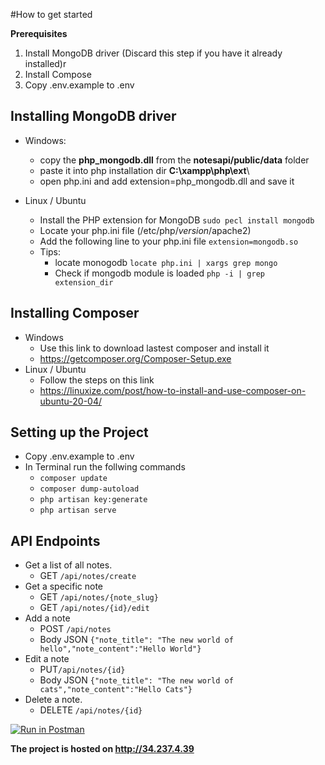#How to get started

**Prerequisites**
1. Install MongoDB driver (Discard this step if you have it already installed)r
2. Install Compose
3. Copy .env.example to .env

**Installing MongoDB driver**
-
- Windows:
  - copy the **php_mongodb.dll** from the **notesapi/public/data** folder
  - paste it into php installation dir **C:\xampp\php\ext**\
  - open php.ini and add extension=php_mongodb.dll and save it
  
- Linux / Ubuntu
  - Install the PHP extension for MongoDB `sudo pecl install mongodb`
  - Locate your php.ini file (/etc/php/_version_/apache2)
  - Add the following line to your php.ini file `extension=mongodb.so`
  - Tips:
    - locate monogodb `locate php.ini | xargs grep mongo`
    - Check if mongodb module is loaded `php -i | grep extension_dir`

**Installing Composer**
-
- Windows
  - Use this link to download lastest composer and install it 
  - https://getcomposer.org/Composer-Setup.exe
- Linux / Ubuntu
  - Follow the steps on this link
  - https://linuxize.com/post/how-to-install-and-use-composer-on-ubuntu-20-04/

**Setting up the Project**
-
- Copy .env.example to .env
- In Terminal run the follwing commands
  - `composer update`
  - `composer dump-autoload`
  - `php artisan key:generate`
  - `php artisan serve`

**API Endpoints**
-
- Get a list of all notes.
  - GET `/api/notes/create`
- Get a specific note
  - GET `/api/notes/{note_slug}`
  - GET `/api/notes/{id}/edit`
- Add a note
  - POST `/api/notes`
  - Body JSON `{"note_title": "The new world of hello","note_content":"Hello World"}`
- Edit a note
  - PUT`/api/notes/{id}`
  - Body JSON `{"note_title": "The new world of cats","note_content":"Hello Cats"}`
- Delete a note.
  - DELETE `/api/notes/{id}`


[![Run in Postman](https://run.pstmn.io/button.svg)](https://app.getpostman.com/run-collection/6b4236530c3945307a68?action=collection%2Fimport)

**The project is hosted on http://34.237.4.39**   
